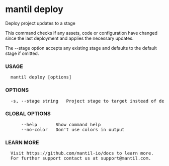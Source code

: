
# mantil deploy

Deploy project updates to a stage

This command checks if any assets, code or configuration have changed since the last deployment
and applies the necessary updates.

The --stage option accepts any existing stage and defaults to the default stage if omitted.

### USAGE
<pre>
  mantil deploy [options]
</pre>
### OPTIONS
<pre>
  -s, --stage string   Project stage to target instead of default
</pre>
### GLOBAL OPTIONS
<pre>
      --help       Show command help
      --no-color   Don't use colors in output
</pre>
### LEARN MORE
<pre>
  Visit https://github.com/mantil-io/docs to learn more.
  For further support contact us at support@mantil.com.
</pre>

